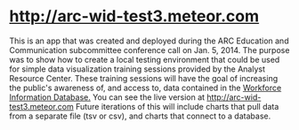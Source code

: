 http://arc-wid-test3.meteor.com
========================
This is an app that was created and deployed during the ARC Education and Communication subcommittee conference call on Jan. 5, 2014.
The purpose was to show how to create a local testing environment that could be used for simple data visualization training sessions provided by the Analyst Resource Center. These training sessions will have the goal of increasing the public's awareness of, and access to, data contained in the <a href="http://www.workforceinfodb.org/index.cfm">Workforce Information Database.</a>
You can see the live version at http://arc-wid-test3.meteor.com
Future iterations of this will include charts that pull data from a separate file (tsv or csv), and charts that connect to a database.

